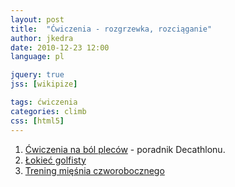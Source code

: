```yaml
---
layout: post
title:  "Ćwiczenia - rozgrzewka, rozciąganie"
author: jkedra
date: 2010-12-23 12:00
language: pl

jquery: true
jss: [wikipize]

tags: ćwiczenia
categories: climb
css: [html5]
---
```


1. [Ćwiczenia na ból pleców](https://blog.decathlon.pl/sport/fitness/4-cwiczenia-na-bol-plecow/) - poradnik Decathlonu.
2. [Łokieć golfisty](https://wspinaczka.edu.pl/2017/10/lokiec-golfisty-tenisisty/)
3. [Trening mięśnia czworobocznego](https://wspinacz.wordpress.com/2016/10/15/jak-i-po-co-trenowac-miesien-czworoboczny/)

